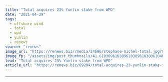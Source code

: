 ```yaml
---
title: "Total acquires 23% Yunlin stake from WPD"
date: "2021-04-29"
tags: 
  - offshore wind
  - total
  - wpd
  - yunlin
  - renews
source: "renews"
image_url: "https://renews.biz//media/24696/stephane-michel-total.jpg?mode=crop&width=770&heightratio=0.6103896103896103896103896104&slimmage=true"
image_fp: "/assets/img/post_thumbnails/41.6103896103896103896103896104&slimmage=true"
lead: "Total acquires 23% Yunlin stake from WPD"
article_url: "https://renews.biz/69204/total-acquires-23-yunlin-stake-from-wpd/"
---
```


---
